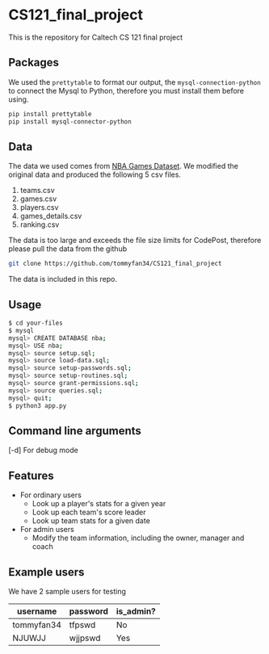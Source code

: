 # CS121_final_project
This is the repository for Caltech CS 121 final project
## Packages
We used the `prettytable` to format our output, the `mysql-connection-python` to connect the Mysql to Python, therefore you must install them before using.
```bash
pip install prettytable
pip install mysql-connector-python
```
## Data
The data we used comes from [NBA Games Dataset](https://www.kaggle.com/nathanlauga/nba-games).
We modified the original data and produced the following 5 csv files.
1. teams.csv
2. games.csv
3. players.csv
4. games_details.csv
5. ranking.csv

The data is too large and exceeds the file size limits for CodePost, therefore please pull the data from the github
```bash
git clone https://github.com/tommyfan34/CS121_final_project
```
The data is included in this repo.

## Usage
```bash
$ cd your-files
$ mysql
mysql> CREATE DATABASE nba;
mysql> USE nba;
mysql> source setup.sql;
mysql> source load-data.sql;
mysql> source setup-passwords.sql;
mysql> source setup-routines.sql;
mysql> source grant-permissions.sql;
mysql> source queries.sql;
mysql> quit;
$ python3 app.py
```

## Command line arguments
[-d] For debug mode

## Features
+ For ordinary users
  + Look up a player's stats for a given year
  + Look up each team's score leader
  + Look up team stats for a given date
+ For admin users
  + Modify the team information, including the owner, manager and coach


## Example users
We have 2 sample users for testing 

|username|password|is_admin?|
|--------|--------|---------|
|tommyfan34|tfpswd|No|
|NJUWJJ|wjjpswd|Yes|
